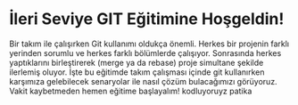 # İleri Seviye GIT Eğitimine Hoşgeldin!

Bir takım ile çalışırken Git kullanımı oldukça önemli. Herkes bir projenin farklı yerinden sorumlu ve herkes farklı bölümlerde çalışıyor. Sonrasında herkes yaptıklarını birleştirerek (merge ya da rebase) proje simultane şekilde ilerlemiş oluyor. İşte bu eğitimde takım çalışması içinde git kullanırken karşımıza gelebilecek senaryolar ile nasıl çözüm bulacağımızı görüyoruz. Vakit kaybetmeden hemen eğitime başlayalım!
 kodluyoruyz patika
